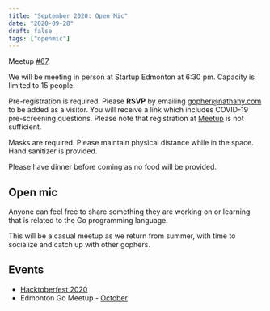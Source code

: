 ```yaml
---
title: "September 2020: Open Mic"
date: "2020-09-28"
draft: false
tags: ["openmic"]
---
```

Meetup [#67](https://github.com/edmontongo/presentations/issues/110).

We will be meeting in person at Startup Edmonton at 6:30 pm. Capacity is limited to 15 people.

Pre-registration is required. Please **RSVP** by emailing [gopher@nathany.com](mailto:gopher@nathany.com) to be added as a visitor. You will receive a link which includes COVID-19 pre-screening questions. Please note that registration at [Meetup](https://www.meetup.com/startupedmonton/events/bclwwpybcmblc/) is not sufficient.

Masks are required. Please maintain physical distance while in the space. Hand sanitizer is provided.

Please have dinner before coming as no food will be provided.

## Open mic

Anyone can feel free to share something they are working on or learning that is related to the Go programming language.

This will be a casual meetup as we return from summer, with time to socialize and catch up with other gophers.

## Events

- [Hacktoberfest 2020](https://hacktoberfest.digitalocean.com/)
- Edmonton Go Meetup - [October](/meetup/2020-10/)
